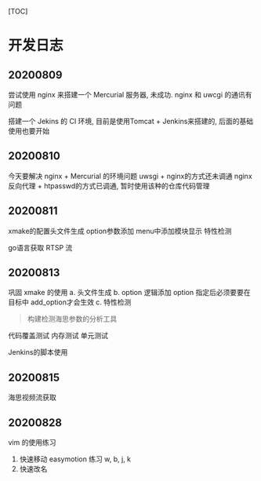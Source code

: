 [TOC]

# 开发日志

## 20200809

尝试使用 nginx 来搭建一个 Mercurial 服务器, 未成功. nginx 和 uwcgi 的通讯有问题

搭建一个 Jekins 的 CI 环境, 目前是使用Tomcat + Jenkins来搭建的, 后面的基础使用也要开始
## 20200810

今天要解决 nginx + Mercurial 的环境问题
uwsgi + nginx的方式还未调通
nginx 反向代理 + htpasswd的方式已调通, 暂时使用该种的仓库代码管理

## 20200811

xmake的配置头文件生成
option参数添加
menu中添加模块显示
特性检测

go语言获取 RTSP 流

## 20200813

巩固 xmake 的使用
a. 头文件生成
b. option 逻辑添加
   option 指定后必须要要在目标中 add_option才会生效
c. 特性检测

> 构建检测海思参数的分析工具

代码覆盖测试
内存测试
单元测试

Jenkins的脚本使用

## 20200815

海思视频流获取

## 20200828

vim 的使用练习
1. 快速移动
 easymotion 练习
 w, b, j, k
2. 快速改名 
